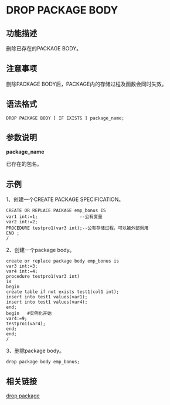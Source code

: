 # DROP PACKAGE BODY

## 功能描述

删除已存在的PACKAGE BODY。

## 注意事项

删除PACKAGE BODY后，PACKAGE内的存储过程及函数会同时失效。

## 语法格式

```
DROP PACKAGE BODY [ IF EXISTS ] package_name;
```

## 参数说明

**package_name**

已存在的包名。

## 示例

1、创建一个CREATE PACKAGE SPECIFICATION。

```
CREATE OR REPLACE PACKAGE emp_bonus IS
var1 int:=1;				--公有变量
var2 int:=2;
PROCEDURE testpro1(var3 int);--公有存储过程，可以被外部调用
END ;
/
```

2、创建一个package body。

```
create or replace package body emp_bonus is
var3 int:=3;
var4 int:=4;
procedure testpro1(var3 int)
is
begin
create table if not exists test1(col1 int);
insert into test1 values(var1);
insert into test1 values(var4);
end;
begin   #实例化开始
var4:=9;
testpro1(var4);
end;
end;
/
```

3、删除package body。

```
drop package body emp_bonus; 
```

## 相关链接

[drop package](drop-package.md)